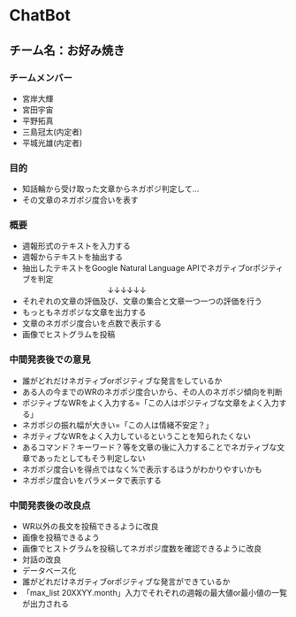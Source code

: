 # ChatBot
## チーム名：お好み焼き
### チームメンバー
- 宮岸大輝<br>
- 宮田宇宙<br>
- 平野拓真<br>
- 三島冠太(内定者)
- 平城光雄(内定者)

### 目的
- 知話輪から受け取った文章からネガポジ判定して...<br>
- その文章のネガポジ度合いを表す
### 概要 
- 週報形式のテキストを入力する<br>
- 週報からテキストを抽出する<br>
- 抽出したテキストをGoogle Natural Language APIでネガティブorポジティブを判定<br>
　　　　　　　　　　　↓↓↓↓↓↓<br>
- それぞれの文章の評価及び、文章の集合と文章一つ一つの評価を行う<br>
- もっともネガポジな文章を出力する<br>
- 文章のネガポジ度合いを点数で表示する<br>
- 画像でヒストグラムを投稿
### 中間発表後での意見
- 誰がどれだけネガティブorポジティブな発言をしているか<br>
- ある人の今までのWRのネガポジ度合いから、その人のネガポジ傾向を判断<br>
- ポジティブなWRをよく入力する=「この人はポジティブな文章をよく入力する」<br>
- ネガポジの振れ幅が大きい=「この人は情緒不安定？」<br>
- ネガティブなWRをよく入力しているということを知られたくない<br>
- あるコマンド？キーワード？等を文章の後に入力することでネガティブな文章であったとしてもそう判定しない<br>
- ネガポジ度合いを得点ではなく%で表示するほうがわかりやすいかも<br>
- ネガポジ度合いをパラメータで表示する
### 中間発表後の改良点
- WR以外の長文を投稿できるように改良<br>
- 画像を投稿できるよう<br>
- 画像でヒストグラムを投稿してネガポジ度数を確認できるように改良<br>
- 対話の改良<br>
- データベース化<br>
- 誰がどれだけネガティブorポジティブな発言ができているか<br>
- 「max_list 20XXYY.month」入力でそれぞれの週報の最大値or最小値の一覧が出力される


